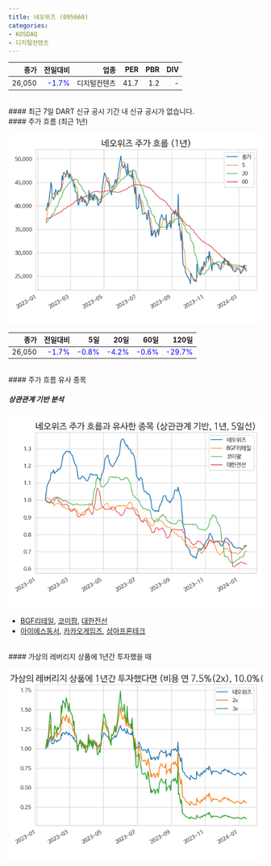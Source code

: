 ```yaml
---
title: 네오위즈 (095660)
categories:
- KOSDAQ
- 디지털컨텐츠
---
```


|**종가**|**전일대비**|**업종**|**PER**|**PBR**|**DIV**|
|-------:|-----------:|-------:|------:|------:|------:|
|26,050|<span style="color: blue">-1.7%</span>|디지털컨텐츠|41.7|1.2|-|

<!-- more -->

<br>
#### 최근 7일 DART 신규 공시
기간 내 신규 공시가 없습니다.

<br>
#### 주가 흐름 (최근 1년)

![095660](/assets/images/stock/095660.png)

|**종가**|**전일대비**|**5일**|**20일**|**60일**|**120일**|
|---:|-------:|--:|---:|---:|----:|
|26,050|<span style="color: blue">-1.7%</span>|<span style="color: blue">-0.8%</span>|<span style="color: blue">-4.2%</span>|<span style="color: blue">-0.6%</span>|<span style="color: blue">-29.7%</span>|

<br>
#### 주가 흐름 유사 종목

##### 상관관계 기반 분석

![095660](/assets/images/stock/095660_corr.png)
- [BGF리테일](/282330/), [코미팜](/041960/), [대한전선](/001440/)
- [아이에스동서](/010780/), [카카오게임즈](/293490/), [상아프론테크](/089980/)

<br>
#### 가상의 레버리지 상품에 1년간 투자했을 때

![095660](/assets/images/stock/095660_2x.png)